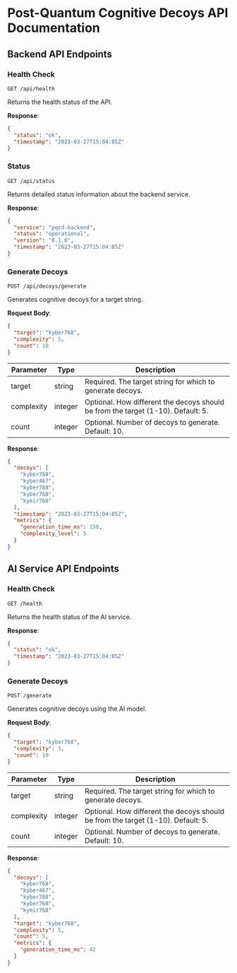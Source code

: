 # Post-Quantum Cognitive Decoys API Documentation

## Backend API Endpoints

### Health Check
```
GET /api/health
```

Returns the health status of the API.

**Response**:
```json
{
  "status": "ok",
  "timestamp": "2023-03-27T15:04:05Z"
}
```

### Status
```
GET /api/status
```

Returns detailed status information about the backend service.

**Response**:
```json
{
  "service": "pqcd-backend",
  "status": "operational",
  "version": "0.1.0",
  "timestamp": "2023-03-27T15:04:05Z"
}
```

### Generate Decoys
```
POST /api/decoys/generate
```

Generates cognitive decoys for a target string.

**Request Body**:
```json
{
  "target": "kyber768",
  "complexity": 5,
  "count": 10
}
```

| Parameter | Type | Description |
|-----------|------|-------------|
| target | string | Required. The target string for which to generate decoys. |
| complexity | integer | Optional. How different the decoys should be from the target (1-10). Default: 5. |
| count | integer | Optional. Number of decoys to generate. Default: 10. |

**Response**:
```json
{
  "decoys": [
    "kyber768",
    "kyber467",
    "kyber788",
    "kyber760",
    "kymir768"
  ],
  "timestamp": "2023-03-27T15:04:05Z",
  "metrics": {
    "generation_time_ms": 150,
    "complexity_level": 5
  }
}
```

## AI Service API Endpoints

### Health Check
```
GET /health
```

Returns the health status of the AI service.

**Response**:
```json
{
  "status": "ok",
  "timestamp": "2023-03-27T15:04:05Z"
}
```

### Generate Decoys
```
POST /generate
```

Generates cognitive decoys using the AI model.

**Request Body**:
```json
{
  "target": "kyber768",
  "complexity": 5,
  "count": 10
}
```

| Parameter | Type | Description |
|-----------|------|-------------|
| target | string | Required. The target string for which to generate decoys. |
| complexity | integer | Optional. How different the decoys should be from the target (1-10). Default: 5. |
| count | integer | Optional. Number of decoys to generate. Default: 10. |

**Response**:
```json
{
  "decoys": [
    "kyber768",
    "kyber467",
    "kyber788",
    "kyber760",
    "kymir768"
  ],
  "target": "kyber768",
  "complexity": 5,
  "count": 5,
  "metrics": {
    "generation_time_ms": 42
  }
}
``` 